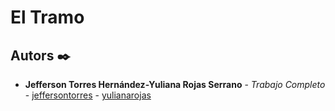 # El Tramo

## Autors ✒️

* **Jefferson Torres Hernández-Yuliana Rojas Serrano** - *Trabajo Completo* - [jeffersontorres](https://github.com/Jefferson000) - [yulianarojas](https://github.com/yulirose21)